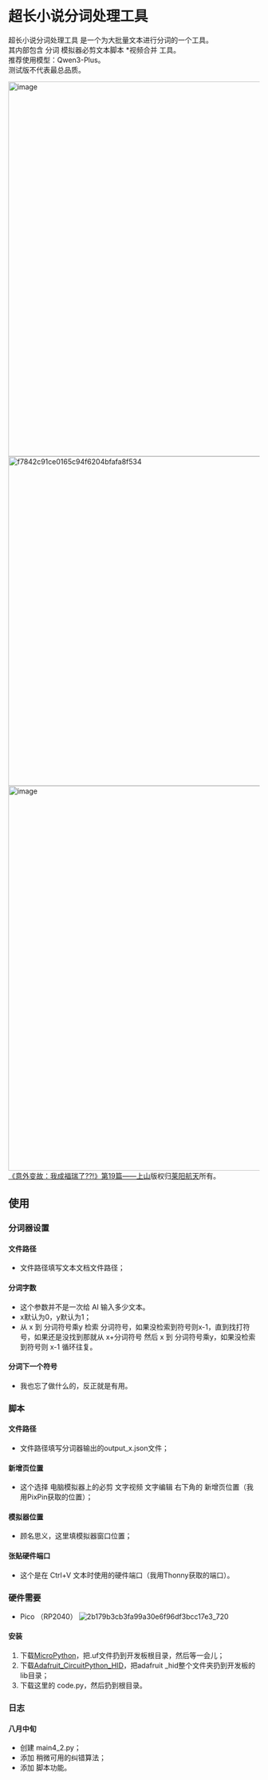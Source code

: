 # 超长小说分词处理工具
超长小说分词处理工具 是一个为大批量文本进行分词的一个工具。<br/>
其内部包含 分词 模拟器必剪文本脚本 *视频合并 工具。<br/>
推荐使用模型：Qwen3-Plus。<br/>
测试版不代表最总品质。



<img width="1282" height="752" alt="image" src="https://github.com/user-attachments/assets/6c5512a8-c100-4c59-8a8c-02ec1f8870b9" /><br/>
<img width="1252" height="661" alt="f7842c91ce0165c94f6204bfafa8f534" src="https://github.com/user-attachments/assets/5d2c66f9-2358-45d8-8098-a12d681dd694" /><br/>
<img width="556" height="772" alt="image" src="https://github.com/user-attachments/assets/6f54fbeb-3969-48e9-be1f-5dc53b04e004" /><br/>
[《意外变故：我成福瑞了??!》第19篇——上山](https://www.bilibili.com/opus/1125448299663327270)版权归[莱阳航天](https://space.bilibili.com/3537122694793391)所有。


## 使用
### 分词器设置
#### 文件路径
- 文件路径填写文本文档文件路径；
#### 分词字数
- 这个参数并不是一次给 AI 输入多少文本。
- x默认为0，y默认为1；
- 从 x 到 分词符号乘y 检索 分词符号，如果没检索到符号则x-1，直到找打符号，如果还是没找到那就从 x+分词符号 然后 x 到 分词符号乘y，如果没检索到符号则 x-1 循环往复。
#### 分词下一个符号
- 我也忘了做什么的，反正就是有用。

### 脚本
#### 文件路径
- 文件路径填写分词器输出的output_x.json文件；
#### 新增页位置
- 这个选择 电脑模拟器上的必剪 文字视频 文字编辑 右下角的 新增页位置（我用PixPin获取的位置）；
#### 模拟器位置
- 顾名思义，这里填模拟器窗口位置；
#### 张贴硬件端口
- 这个是在 Ctrl+V 文本时使用的硬件端口（我用Thonny获取的端口）。

### 硬件需要
- Pico （RP2040）
![2b179b3cb3fa99a30e6f96df3bcc17e3_720](https://github.com/user-attachments/assets/535574c0-8774-401f-82b5-10d06d97b522)

#### 安装
1. 下载[MicroPython](https://micropython.org/download/RPI_PICO)，把.uf文件扔到开发板根目录，然后等一会儿；
2. 下载[Adafruit_CircuitPython_HID](https://github.com/adafruit/Adafruit_CircuitPython_HID)，把adafruit _hid整个文件夹扔到开发板的lib目录；
3. 下载这里的 code.py，然后扔到根目录。

### 日志
#### 八月中旬
- 创建 main4_2.py；
- 添加 稍微可用的纠错算法；
- 添加 脚本功能。

